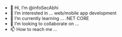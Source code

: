 - 👋 Hi, I’m @infoSecAbhi
- 👀 I’m interested in ... web/mobile app development
- 🌱 I’m currently learning ... .NET CORE
- 💞️ I’m looking to collaborate on ...
- 📫 How to reach me ...

<!---
infoSecAbhi/infoSecAbhi is a ✨ special ✨ repository because its `README.md` (this file) appears on your GitHub profile.
You can click the Preview link to take a look at your changes.
--->
